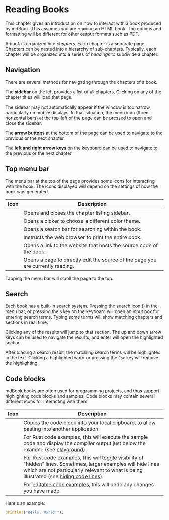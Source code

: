 # Reading Books

This chapter gives an introduction on how to interact with a book produced by mdBook.
This assumes you are reading an HTML book.
The options and formatting will be different for other output formats such as PDF.

A book is organized into *chapters*.
Each chapter is a separate page.
Chapters can be nested into a hierarchy of sub-chapters.
Typically, each chapter will be organized into a series of *headings* to subdivide a chapter.

## Navigation

There are several methods for navigating through the chapters of a book.

The **sidebar** on the left provides a list of all chapters.
Clicking on any of the chapter titles will load that page.

The sidebar may not automatically appear if the window is too narrow, particularly on mobile displays.
In that situation, the menu icon (three horizontal bars) at the top-left of the page can be pressed to open and close the sidebar.

The **arrow buttons** at the bottom of the page can be used to navigate to the previous or the next chapter.

The **left and right arrow keys** on the keyboard can be used to navigate to the previous or the next chapter.

## Top menu bar

The menu bar at the top of the page provides some icons for interacting with the book.
The icons displayed will depend on the settings of how the book was generated.

| Icon | Description |
|------|-------------|
| <i class="fas fa-bars"></i> | Opens and closes the chapter listing sidebar. |
| <i class="fas fa-paintbrush"></i> | Opens a picker to choose a different color theme. |
| <i class="fas fa-magnifying-glass"></i> | Opens a search bar for searching within the book. |
| <i class="fas fa-print"></i> | Instructs the web browser to print the entire book. |
| <i class="fab fa-github"></i> | Opens a link to the website that hosts the source code of the book. |
| <i class="fas fa-pencil"></i> | Opens a page to directly edit the source of the page you are currently reading. |

Tapping the menu bar will scroll the page to the top.

## Search

Each book has a built-in search system.
Pressing the search icon (<i class="fa fa-search"></i>) in the menu bar, or pressing the `S` key on the keyboard will open an input box for entering search terms.
Typing some terms will show matching chapters and sections in real time.

Clicking any of the results will jump to that section.
The up and down arrow keys can be used to navigate the results, and enter will open the highlighted section.

After loading a search result, the matching search terms will be highlighted in the text.
Clicking a highlighted word or pressing the `Esc` key will remove the highlighting.

## Code blocks

mdBook books are often used for programming projects, and thus support highlighting code blocks and samples.
Code blocks may contain several different icons for interacting with them:

| Icon | Description |
|------|-------------|
| <i class="fa fa-copy"></i> | Copies the code block into your local clipboard, to allow pasting into another application. |
| <i class="fas fa-play"></i> | For Rust code examples, this will execute the sample code and display the compiler output just below the example (see [playground]). |
| <i class="fa fa-eye"></i> | For Rust code examples, this will toggle visibility of "hidden" lines. Sometimes, larger examples will hide lines which are not particularly relevant to what is being illustrated (see [hiding code lines]). |
| <i class="fas fa-clock-rotate-left"></i> | For [editable code examples][editor], this will undo any changes you have made. |

Here's an example:

```rust
println!("Hello, World!");
```

[editor]: ../format/theme/editor.md
[playground]: ../format/mdbook.md#rust-playground
[hiding code lines]: ../format/mdbook.md#hiding-code-lines
